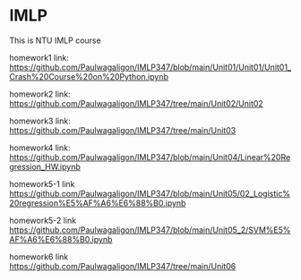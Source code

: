# IMLP
This is NTU IMLP course  

homework1 link: https://github.com/Paulwagaligon/IMLP347/blob/main/Unit01/Unit01/Unit01_Crash%20Course%20on%20Python.ipynb  

homework2 link: https://github.com/Paulwagaligon/IMLP347/tree/main/Unit02/Unit02  

homework3 link: https://github.com/Paulwagaligon/IMLP347/tree/main/Unit03  

homework4 link: https://github.com/Paulwagaligon/IMLP347/blob/main/Unit04/Linear%20Regression_HW.ipynb    

homework5-1 link https://github.com/Paulwagaligon/IMLP347/blob/main/Unit05/02_Logistic%20regression%E5%AF%A6%E6%88%B0.ipynb  

homework5-2 link https://github.com/Paulwagaligon/IMLP347/blob/main/Unit05_2/SVM%E5%AF%A6%E6%88%B0.ipynb  

homework6 link https://github.com/Paulwagaligon/IMLP347/tree/main/Unit06


